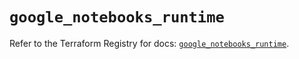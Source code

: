# `google_notebooks_runtime`

Refer to the Terraform Registry for docs: [`google_notebooks_runtime`](https://registry.terraform.io/providers/hashicorp/google-beta/6.49.1/docs/resources/google_notebooks_runtime).
